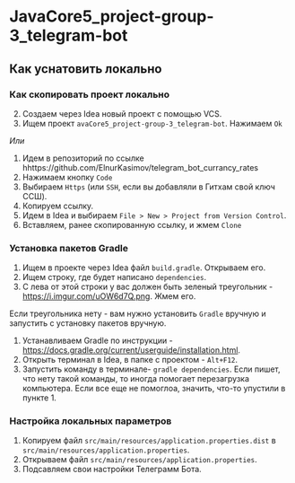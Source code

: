 # JavaCore5_project-group-3_telegram-bot
## Как уснатовить локально
### Как скопировать проект локально
2. Создаем через Idea новый проект с помощью VCS. 
3. Ищем проект `avaCore5_project-group-3_telegram-bot`. Нажимаем `Ok`

*Или*
1. Идем в репозиторий по ссылке hhttps://github.com/ElnurKasimov/telegram_bot_currancy_rates
2. Нажимаем кнопку `Code`
3. Выбираем `Https` (или `SSH`, если вы добавляли в Гитхам свой ключ ССШ).
4. Копируем ссылку.
5. Идем в Idea и выбираем `File > New > Project from Version Control`.
6. Вставляем, ранее скопированную ссылку, и жмем `Clone`

### Установка пакетов Gradle
1. Ищем в проекте через Idea файл `build.gradle`. Открываем его.
2. Ищем строку, где будет написано `dependencies`.
3. С лева от этой строки у вас должен быть зеленый треугольник - https://i.imgur.com/uOW6d7Q.png. Жмем его.

Если треугольника нету - вам нужно установить `Gradle` вручную и запустить с установку пакетов вручную.
1. Устанавливаем Gradle по инструкции - https://docs.gradle.org/current/userguide/installation.html.
2. Открыть терминал в Idea, в папке с проектом - `Alt+F12`.
3. Запустить команду в терминале- `gradle dependencies`. Если пишет, что нету такой команды, то иногда помогает перезагрузка компьютера. Если все еще не помоглоа, значить, что-то упустили в пункте 1.

### Настройка локальных параметров
1. Копируем файл `src/main/resources/application.properties.dist` в `src/main/resources/application.properties`.
2. Открываем файл `src/main/resources/application.properties`.
3. Подсавляем свои настройки Телеграмм Бота.
